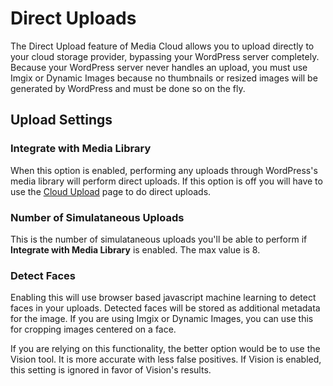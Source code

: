 # Direct Uploads
The Direct Upload feature of Media Cloud allows you to upload directly to your cloud storage provider, bypassing your WordPress server completely.  Because your WordPress server never handles an upload, you must use Imgix or Dynamic Images because no thumbnails or resized images will be generated by WordPress and must be done so on the fly.

## Upload Settings

### Integrate with Media Library
When this option is enabled, performing any uploads through WordPress's media library will perform direct uploads.  If this option is off you will have to use the [Cloud Upload](admin:upload.php?page=media-cloud-upload) page to do direct uploads.

### Number of Simulataneous Uploads
This is the number of simulataneous uploads you'll be able to perform if **Integrate with Media Library** is enabled.  The max value is 8.

### Detect Faces
Enabling this will use browser based javascript machine learning to detect faces in your uploads.  Detected faces will be stored as additional metadata for the image. If you are using Imgix or Dynamic Images, you can use this for cropping images centered on a face. 

If you are relying on this functionality, the better option would be to use the Vision tool. It is more accurate with less false positives. If Vision is enabled, this setting is ignored in favor of Vision's results.